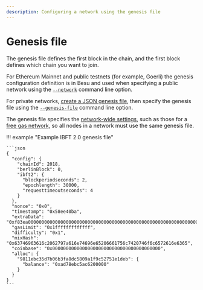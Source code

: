 ```yaml
---
description: Configuring a network using the genesis file
---
```


# Genesis file

The genesis file defines the first block in the chain, and the first block defines which chain you
want to join.

For Ethereum Mainnet and public testnets (for example, Goerli) the genesis configuration
definition is in Besu and used when specifying a public network using the
[`--network`](../reference/cli/options.md#network) command line option.

For private networks, [create a JSON genesis file](https://consensys.net/blog/quorum/hyperledger-besu-how-to-create-an-ethereum-genesis-file/),
then specify the genesis file using the
[`--genesis-file`](../reference/cli/options.md#genesis-file) command line option.

The genesis file specifies the [network-wide settings](../reference/genesis-items.md), such as
those for a [free gas network](../../private-networks/how-to/configure/free-gas.md), so all nodes in a network must use the same genesis
file.

!!! example "Example IBFT 2.0 genesis file"

    ```json
    {
      "config": {
        "chainId": 2018,
        "berlinBlock": 0,
        "ibft2": {
          "blockperiodseconds": 2,
          "epochlength": 30000,
          "requesttimeoutseconds": 4
        }
      },
      "nonce": "0x0",
      "timestamp": "0x58ee40ba",
      "extraData": "0xf83ea00000000000000000000000000000000000000000000000000000000000000000d5949811ebc35d7b06b3fa8dc5809a1f9c52751e1deb808400000000c0",
      "gasLimit": "0x1fffffffffffff",
      "difficulty": "0x1",
      "mixHash": "0x63746963616c2062797a616e74696e65206661756c7420746f6c6572616e6365",
      "coinbase": "0x0000000000000000000000000000000000000000",
      "alloc": {
        "9811ebc35d7b06b3fa8dc5809a1f9c52751e1deb": {
          "balance": "0xad78ebc5ac6200000"
        }
      }
    }
    ```
